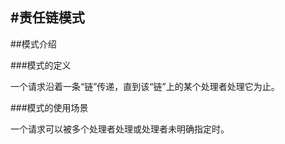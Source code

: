 #责任链模式
---

##模式介绍

###模式的定义

一个请求沿着一条“链”传递，直到该“链”上的某个处理者处理它为止。

###模式的使用场景

一个请求可以被多个处理者处理或处理者未明确指定时。
